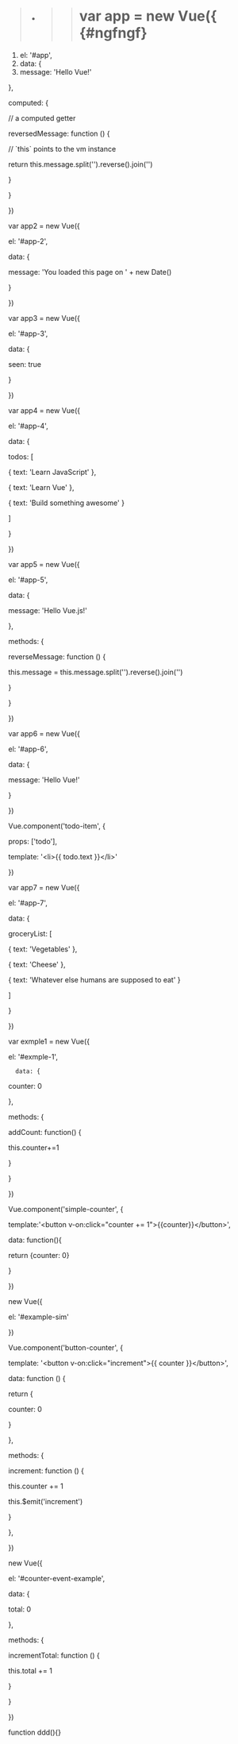 > * > > # var app = new Vue\({ {#ngfngf}

1. el: '\#app',
2. data: {
3. message: 'Hello Vue!'

},

computed: {

// a computed getter

reversedMessage: function \(\) {

// \`this\` points to the vm instance

return this.message.split\(''\).reverse\(\).join\(''\)

}

}

}\)

var app2 = new Vue\({

el: '\#app-2',

data: {

message: 'You loaded this page on ' + new Date\(\)

}

}\)

var app3 = new Vue\({

el: '\#app-3',

data: {

seen: true

}

}\)

var app4 = new Vue\({

el: '\#app-4',

data: {

todos: \[

{ text: 'Learn JavaScript' },

{ text: 'Learn Vue' },

{ text: 'Build something awesome' }

\]

}

}\)

var app5 = new Vue\({

el: '\#app-5',

data: {

message: 'Hello Vue.js!'

},

methods: {

reverseMessage: function \(\) {

this.message = this.message.split\(''\).reverse\(\).join\(''\)

}

}

}\)

var app6 = new Vue\({

el: '\#app-6',

data: {

message: 'Hello Vue!'

}

}\)

Vue.component\('todo-item', {

props: \['todo'\],

template: '&lt;li&gt;{{ todo.text }}&lt;/li&gt;'

}\)

var app7 = new Vue\({

el: '\#app-7',

data: {

groceryList: \[

{ text: 'Vegetables' },

{ text: 'Cheese' },

{ text: 'Whatever else humans are supposed to eat' }

\]

}

}\)

var exmple1 = new Vue\({

el: '\#exmple-1',

```
  data: {
```

counter: 0

},

methods: {

addCount: function\(\) {

this.counter+=1

}

}

}\)

Vue.component\('simple-counter', {

template:'&lt;button v-on:click="counter += 1"&gt;{{counter}}&lt;/button&gt;',

data: function\(\){

return {counter: 0}

}

}\)

new Vue\({

el: '\#example-sim'

}\)

Vue.component\('button-counter', {

template: '&lt;button v-on:click="increment"&gt;{{ counter }}&lt;/button&gt;',

data: function \(\) {

return {

counter: 0

}

},

methods: {

increment: function \(\) {

this.counter += 1

this.$emit\('increment'\)

}

},

}\)

new Vue\({

el: '\#counter-event-example',

data: {

total: 0

},

methods: {

incrementTotal: function \(\) {

this.total += 1

}

}

}\)

function ddd\(\){}

